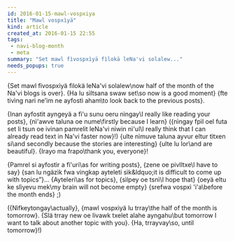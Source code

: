 ```yaml
---
id: 2016-01-15-mawl-vospxiya
title: "Mawl vospxìyä"
kind: article
created_at: 2016-01-15 22:55
tags:
 - navi-blog-month
 - meta
summary: "Set mawl fìvospxìyä fìlokä leNa'vi solalew..."
needs_popups: true
---
```


{Set mawl fìvospxìyä fìlokä leNa'vi solalew\now half of the month of the Na'vi blogs is over}.
{Ha lu sìltsana swaw set\so now is a good moment}
{fte tivìng nari ne'ìm ne ayfostì aham\to look back to the previous posts}.

{Inan ayfostìt ayngeyä a fì'u sunu oeru nìngay\I really like reading your posts},
{nì'awve taluna oe nume\firstly because I learn}
({nìngay fpìl oel futa set li tsun oe ivinan pamrelit leNa'vi nìwin nì'ul\I really think that I can already read text in Na'vi faster now}!)
{ulte nìmuve taluna ayvur eltur tìtxen si\and secondly because the stories are interesting}
{ulte lu lor\and are beautiful}.
{Irayo ma frapo\thank you, everyone}!

{Pamrel si ayfostìr a fì'uri\as for writing posts},
{zene oe pivlltxe\I have to say}
{san lu ngäzìk fwa vingkap ayteleti sìk\&ldquo;it is difficult to come up with topics&rdquo;}...
{Ayteleri\as for topics},
{sìlpey oe tsnì\I hope that}
{oeyä eltu ke slìyevu mek\my brain will not become empty}
{srefwa vospxì 'i'a\before the month ends} ;)

({Nìfkeytongay\actually},
{mawl vospxìyä lu trray\the half of the month is tomorrow}.
{Slä trray new oe livawk txelet alahe ayngahu\but tomorrow I want to talk about another topic with you}.
{Ha, trrayvay\so, until tomorrow}!)
